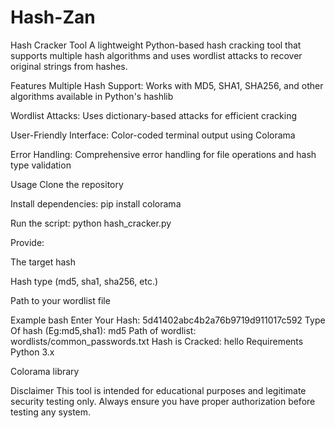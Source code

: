 # Hash-Zan
Hash Cracker Tool
A lightweight Python-based hash cracking tool that supports multiple hash algorithms and uses wordlist attacks to recover original strings from hashes.

Features
Multiple Hash Support: Works with MD5, SHA1, SHA256, and other algorithms available in Python's hashlib

Wordlist Attacks: Uses dictionary-based attacks for efficient cracking

User-Friendly Interface: Color-coded terminal output using Colorama

Error Handling: Comprehensive error handling for file operations and hash type validation

Usage
Clone the repository

Install dependencies: pip install colorama

Run the script: python hash_cracker.py

Provide:

The target hash

Hash type (md5, sha1, sha256, etc.)

Path to your wordlist file

Example
bash
Enter Your Hash: 5d41402abc4b2a76b9719d911017c592
Type Of hash (Eg:md5,sha1): md5
Path of wordlist: wordlists/common_passwords.txt
Hash is Cracked: hello
Requirements
Python 3.x

Colorama library

Disclaimer
This tool is intended for educational purposes and legitimate security testing only. Always ensure you have proper authorization before testing any system.
